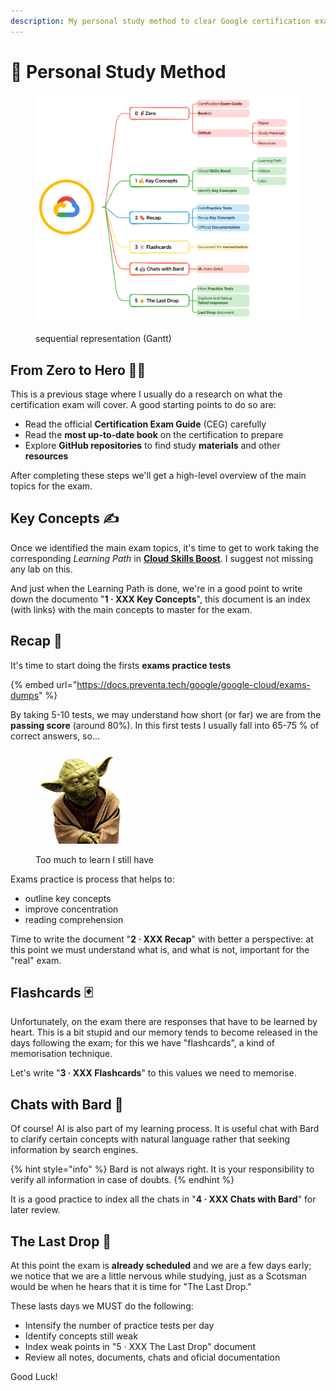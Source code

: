 ```yaml
---
description: My personal study method to clear Google certification exams
---
```


# 🔰 Personal Study Method

<figure><img src="../.gitbook/assets/image.png" alt=""><figcaption><p>sequential representation (Gantt)</p></figcaption></figure>

## From Zero to Hero 🦸‍♂️

This is a previous stage where I usually do a research on what the certification exam will cover. A good starting points to do so are:

* Read the official **Certification Exam Guide** (CEG) carefully
* Read the **most up-to-date book** on the certification to prepare
* Explore **GitHub repositories** to find study **materials** and other **resources**

After completing these steps we'll get a high-level overview of the main topics for the exam.

## Key Concepts ✍

Once we identified the main exam topics, it's time to get to work taking the corresponding _Learning Path_ in [**Cloud Skills Boost**](https://www.cloudskillsboost.google/). I suggest not missing any lab on this.

And just when the Learning Path is done, we're in a good point to write down the documento "**1 · XXX Key Concepts**", this document is an index (with links) with the main concepts to master for the exam.

## Recap 🔖

It's time to start doing the firsts **exams practice tests**&#x20;

{% embed url="https://docs.preventa.tech/google/google-cloud/exams-dumps" %}

By taking 5-10 tests, we may understand how short (or far) we are from the **passing score** (around 80%). In this first tests I usually fall into 65-75 % of correct answers, so...&#x20;

<figure><img src="../.gitbook/assets/yoda-png-transparent.png" alt="" width="150"><figcaption><p>Too much to learn I still have</p></figcaption></figure>

Exams practice is process that helps to:

* outline key concepts
* improve concentration&#x20;
* reading comprehension

Time to write the document "**2 · XXX Recap**" with better a perspective: at this point we must understand what is, and what is not, important for the "real" exam.&#x20;

## Flashcards 🃏

Unfortunately, on the exam there are responses that have to be learned by heart. This is a bit stupid and our memory tends to become released in the days following the exam; for this we have "flashcards", a kind of memorisation technique.

Let's write "**3 · XXX Flashcards**" to this values we need to memorise.&#x20;

## Chats with Bard 🤖

Of course! AI is also part of my learning process. It is useful chat with Bard to clarify certain concepts with natural language rather that seeking information by search engines. &#x20;

{% hint style="info" %}
Bard is not always right. It is your responsibility to verify all information in case of doubts.
{% endhint %}

It is a good practice to index all the chats in "**4 · XXX Chats with Bard**" for later review.

## The Last Drop 🍺

At this point the exam is **already scheduled** and we are a few days early; we notice that we are a little nervous while studying, just as a Scotsman would be when he hears that it is time for "The Last Drop."

These lasts days we MUST do the following:

* Intensify the number of practice tests per day
* Identify concepts still weak&#x20;
* Index weak points in "5 · XXX The Last Drop" document
* Review all notes, documents, chats and oficial documentation&#x20;

Good Luck!
